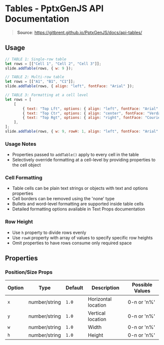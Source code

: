 # Tables - PptxGenJS API Documentation

> **Source**: https://gitbrent.github.io/PptxGenJS/docs/api-tables/

## Usage

```javascript
// TABLE 1: Single-row table
let rows = [["Cell 1", "Cell 2", "Cell 3"]];
slide.addTable(rows, { w: 9 });

// TABLE 2: Multi-row table
let rows = [["A1", "B1", "C1"]];
slide.addTable(rows, { align: "left", fontFace: "Arial" });

// TABLE 3: Formatting at a cell level
let rows = [
    [
        { text: "Top Lft", options: { align: "left", fontFace: "Arial" } },
        { text: "Top Ctr", options: { align: "center", fontFace: "Verdana" } },
        { text: "Top Rgt", options: { align: "right", fontFace: "Courier" } },
    ],
];
slide.addTable(rows, { w: 9, rowH: 1, align: "left", fontFace: "Arial" });
```

### Usage Notes

- Properties passed to `addTable()` apply to every cell in the table
- Selectively override formatting at a cell-level by providing properties to the cell object

### Cell Formatting

- Table cells can be plain text strings or objects with text and options properties
- Cell borders can be removed using the 'none' type
- Bullets and word-level formatting are supported inside table cells
- Detailed formatting options available in Text Props documentation

### Row Height

- Use `h` property to divide rows evenly
- Use `rowH` property with array of values to specify specific row heights
- Omit properties to have rows consume only required space

## Properties

### Position/Size Props

| Option | Type | Default | Description | Possible Values |
|--------|------|---------|-------------|----------------|
| `x` | number/string | `1.0` | Horizontal location | 0-n or 'n%' |
| `y` | number/string | `1.0` | Vertical location | 0-n or 'n%' |
| `w` | number/string | `1.0` | Width | 0-n or 'n%' |
| `h` | number/string | `1.0` | Height | 0-n or 'n%' |
